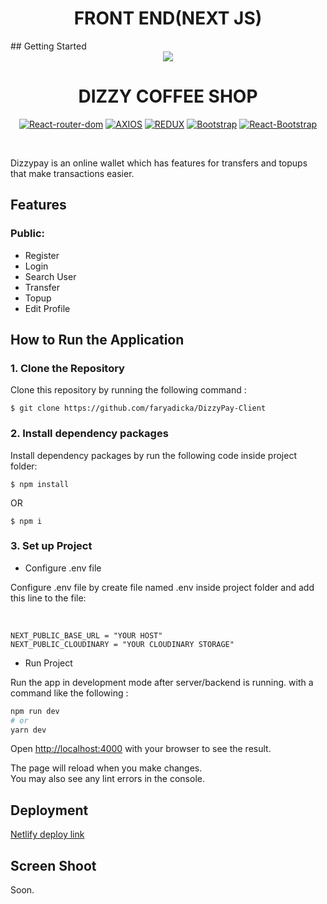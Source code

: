 <H1 align="center">FRONT END(NEXT JS)</H1>
## Getting Started

<div align="center">
  <img src="src/assets/img/logo.png">
  <h1>DIZZY COFFEE SHOP</h1>

[![React-router-dom](https://img.shields.io/npm/v/react-router-dom?label=React-router-dom)](https://www.npmjs.com/package/react-router-dom) [![AXIOS](https://img.shields.io/badge/Axios-0.27.2-blue)](https://www.npmjs.com/package/axios) [![REDUX](https://img.shields.io/badge/Redux-4.2.0-purple)](https://www.npmjs.com/package/redux) [![Bootstrap](https://img.shields.io/badge/Bootstrap-5.2.0-magenta)](https://www.npmjs.com/package/bootstrap) [![React-Bootstrap](https://img.shields.io/badge/react--bootstrap-v2.4.0-blue)](https://www.npmjs.com/package/bootstrap)

<br/>

</div>

Dizzypay is an online wallet which has features for transfers and topups that make transactions easier.

## Features

### Public:

- Register
- Login
- Search User
- Transfer
- Topup
- Edit Profile

## How to Run the Application

### 1. Clone the Repository

Clone this repository by running the following command :

```
$ git clone https://github.com/faryadicka/DizzyPay-Client
```

### 2. Install dependency packages

Install dependency packages by run the following code inside project folder:

```
$ npm install
```

OR

```
$ npm i
```

### 3. Set up Project

- Configure .env file

Configure .env file by create file named .env inside project folder and add this line to the file:

<br/>

```
NEXT_PUBLIC_BASE_URL = "YOUR HOST"
NEXT_PUBLIC_CLOUDINARY = "YOUR CLOUDINARY STORAGE"
```

- Run Project

Run the app in development mode after server/backend is running. with a command like the following :

```bash
npm run dev
# or
yarn dev
```

Open [http://localhost:4000](http://localhost:4000) with your browser to see the result.

The page will reload when you make changes.\
You may also see any lint errors in the console.

## Deployment

[Netlify deploy link](https://dizzy-pay-client.vercel.app)

## Screen Shoot 
Soon.
